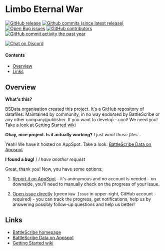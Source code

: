 Limbo Eternal War
==================

[![GitHub release](https://img.shields.io/github/release/BSData/limbo-eternal-war.svg?style=flat-square)](https://github.com/BSData/limbo-eternal-war/releases/latest)
[![Github commits (since latest release)](https://img.shields.io/github/commits-since/BSData/limbo-eternal-war/latest.svg?style=flat-square)](https://github.com/BSData/limbo-eternal-war/releases)
[![Open Bug issues](https://img.shields.io/github/issues/BSData/limbo-eternal-war/bug.svg?style=flat-square&label=bugs)](https://github.com/BSData/limbo-eternal-war/issues?q=is%3Aissue+is%3Aopen+label%3Abug)
[![GitHub contributors](https://img.shields.io/github/contributors/BSData/limbo-eternal-war.svg?style=flat-square)](https://github.com/BSData/limbo-eternal-war/graphs/contributors)
[![GitHub commit activity the past year](https://img.shields.io/github/commit-activity/y/BSData/limbo-eternal-war.svg?style=flat-square)](https://github.com/BSData/limbo-eternal-war/pulse/monthly)

[![Chat on Discord](https://img.shields.io/discord/558412685981777922.svg?logo=discord&style=popout-square)](https://discord.gg/KqPVhds)

#### Contents ####

* [Overview][]
* [Links][]

## Overview ##
[Overview]: #overview

__What's this?__

BSData organisation created this project. It's a GitHub repository of datafiles.
Maintained by community, in no way endorsed by BattleScribe or any other company/publisher. If you want
to develop - cool! We need you! Take a look at [Getting Started wiki][]

__Okay, nice project. Is it actually working?__ _I just want those files..._

Yeah! We have it hosted on AppSpot. Take a look: [BattleScribe Data on Appspot][]

__I found a bug!__ / *I have another request*

Great, thank you! Now, you have some options:

1. [Report it on AppSpot][] - it's anonymous and no account is needed - on downside, you'll need to manually check on the progress of your issue.

2. [Open issue directly][] (green `New Issue` in upper-right, GitHub account required) - you can track the progress, get notifications, help us by answering possibly follow-up questions and help us better!

## Links ##
[Links]: #links

* [BattleScribe homepage][]
* [BattleScribe Data on Appspot][]
* [Getting Started wiki][]

[Report it on Appspot]: http://battlescribedata.appspot.com/#/repo/limbo-eternal-war
[Open Issue directly]: https://github.com/BSData/limbo-eternal-war/issues
[BattleScribe homepage]: http://www.battlescribe.net/
[BattleScribe Data on Appspot]: http://battlescribedata.appspot.com/#/repos
[Getting Started wiki]: https://github.com/BSData/catalogue-development/wiki/Getting-Started#contributing
